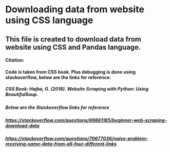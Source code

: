 # Downloading data from website using CSS language
## This file is created to download data from website using CSS and Pandas language. 

#### Citation: 
#### Code is taken from CSS book. Plus debugging is done using stackoverflow, below are the links for reference:
##### CSS Book: Hajba, G. (2018). Website Scraping with Python: Using BeautifulSoup.
##### Below are the Stackoverflow links for reference
##### https://stackoverflow.com/questions/69861185/beginner-web-scraping-download-data
##### https://stackoverflow.com/questions/70677036/naive-problem-receiving-same-data-from-all-four-different-links
